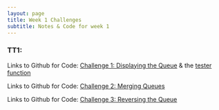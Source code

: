 ```yaml
---
layout: page
title: Week 1 Challenges
subtitle: Notes & Code for week 1
---
```

### TT1:

Links to Github for Code: [Challenge 1: Displaying the Queue](https://github.com/wrachel/Data-Structures-Indiv/blob/test-branch/Queue.java) & the [tester function](https://github.com/wrachel/Data-Structures-Indiv/blob/test-branch/QueueTester.java)



Links to Github for Code: [Challenge 2: Merging Queues](https://github.com/wrachel/Data-Structures-Indiv/blob/test-branch/MergingQueues.java)



Links to Github for Code: [Challenge 3: Reversing the Queue]()